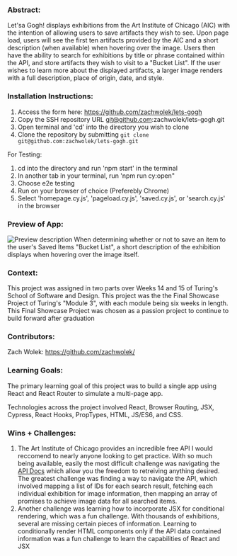 ### Abstract:

[//]: <> (Briefly describe what you built and its features. What problem is the app solving? How does this application solve that problem?)
Let'sa Gogh! displays exhibitions from the Art Institute of Chicago (AIC) with the intention of allowing users to save artifacts they wish to see. Upon page load, users will see the first ten artifacts provided by the AIC and a short description (when available) when hovering over the image. Users then have the ability to search for exhibitions by title or phrase contained within the API, and store artifacts they wish to visit to a "Bucket List". If the user wishes to learn more about the displayed artifacts, a larger image renders with a full description, place of origin, date, and style.

### Installation Instructions:

[//]: <> (What steps does a person have to take to get your app cloned down and running?)

1. Access the form here: https://github.com/zachwolek/lets-gogh
2. Copy the SSH repository URL git@github.com:zachwolek/lets-gogh.git
3. Open terminal and 'cd' into the directory you wish to clone
4. Clone the repository by submitting `git clone git@github.com:zachwolek/lets-gogh.git`

For Testing:

1. cd into the directory and run 'npm start' in the terminal
2. In another tab in your terminal, run 'npm run cy:open"
3. Choose e2e testing
4. Run on your browser of choice (Preferebly Chrome)
5. Select 'homepage.cy.js', 'pageload.cy.js', 'saved.cy.js', or 'search.cy.js' in the browser

### Preview of App:

[//]: <> (Provide ONE gif or screenshot of your application - choose the "coolest" piece of functionality to show off.)
![Preview description](https://imgur.com/a/NYWvLDx)
When determining whether or not to save an item to the user's Saved Items "Bucket List", a short description of the exhibition displays when hovering over the image itself.

### Context:

[//]: <> (Give some context for the project here. How long did you have to work on it? How far into the Turing program are you?)
This project was assigned in two parts over Weeks 14 and 15 of Turing's School of Software and Design. This project was the the Final Showcase Project of Turing's "Module 3", with each module being six weeks in length. This Final Showcase Project was chosen as a passion project to continue to build forward after graduation

### Contributors:

[//]: <> (Who worked on this application? Link to their GitHubs.)
Zach Wolek: https://github.com/zachwolek/

### Learning Goals:

[//]: <> (What were the learning goals of this project? What tech did you work with?)
The primary learning goal of this project was to build a single app using React and React Router to simulate a multi-page app.

Technologies across the project involved React, Browser Routing, JSX, Cypress, React Hooks, PropTypes, HTML, JS/ES6, and CSS.

### Wins + Challenges:

[//]: <> (What are 2-3 wins you have from this project? What were some challenges you faced - and how did you get over them?)

1. The Art Institute of Chicago provides an incredible free API I would reccomend to nearly anyone looking to get practice. With so much being available, easily the most difficult challenge was navigating the [API Docs](https://api.artic.edu/docs/) which allow you the freedom to retreiving anything desired. The greatest challenge was finding a way to navigate the API, which involved mapping a list of IDs for each search result, fetching each individual exhibition for image information, then mapping an array of promises to achieve image data for all searched items.
2. Another challenge was learning how to incorporate JSX for conditional rendering, which was a fun challenge. With thousands of exhibitions, several are missing certain pieces of information. Learning to conditionally render HTML components only if the API data contained information was a fun challenge to learn the capabilities of React and JSX
